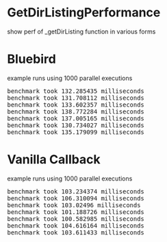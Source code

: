 GetDirListingPerformance
========================

show perf of _getDirListing function in various forms

Bluebird
========================
example runs using 1000 parallel executions
<pre>
benchmark took 132.285435 milliseconds
benchmark took 131.708112 milliseconds
benchmark took 133.602357 milliseconds
benchmark took 138.772284 milliseconds
benchmark took 137.005165 milliseconds
benchmark took 130.734027 milliseconds
benchmark took 135.179099 milliseconds
</pre>

Vanilla Callback
========================
example runs using 1000 parallel executions
<pre>
benchmark took 103.234374 milliseconds
benchmark took 106.310094 milliseconds
benchmark took 103.02496 milliseconds
benchmark took 101.188726 milliseconds
benchmark took 100.582985 milliseconds
benchmark took 104.616164 milliseconds
benchmark took 103.611433 milliseconds
</pre>